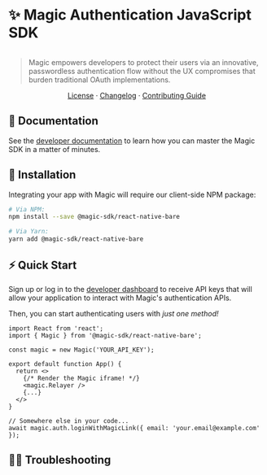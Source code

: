# ✨ Magic Authentication JavaScript SDK

[![<MagicLabs>](https://circleci.com/gh/magiclabs/magic-js.svg?style=shield)](https://circleci.com/gh/magiclabs/magic-js)

> Magic empowers developers to protect their users via an innovative, passwordless authentication flow without the UX compromises that burden traditional OAuth implementations.

<p align="center">
  <a href="https://github.com/magiclabs/magic-js/blob/master/packages/@magic-sdk/react-native-bare/LICENSE">License</a> ·
  <a href="https://github.com/magiclabs/magic-js/blob/master/packages/@magic-sdk/react-native-bare/CHANGELOG.md">Changelog</a> ·
  <a href="https://github.com/magiclabs/magic-js/blob/master/CONTRIBUTING.md">Contributing Guide</a>
</p>

## 📖 Documentation

See the [developer documentation](https://magic.link/docs) to learn how you can master the Magic SDK in a matter of minutes.

## 🔗 Installation

Integrating your app with Magic will require our client-side NPM package:

```bash
# Via NPM:
npm install --save @magic-sdk/react-native-bare

# Via Yarn:
yarn add @magic-sdk/react-native-bare
```

## ⚡️ Quick Start

Sign up or log in to the [developer dashboard](https://dashboard.magic.link) to receive API keys that will allow your application to interact with Magic's authentication APIs.

Then, you can start authenticating users with _just one method!_

```tsx
import React from 'react';
import { Magic } from '@magic-sdk/react-native-bare';

const magic = new Magic('YOUR_API_KEY');

export default function App() {
  return <>
    {/* Render the Magic iframe! */}
    <magic.Relayer />
    {...}
  </>
}

// Somewhere else in your code...
await magic.auth.loginWithMagicLink({ email: 'your.email@example.com' });
```
## 🙌🏾 Troubleshooting
